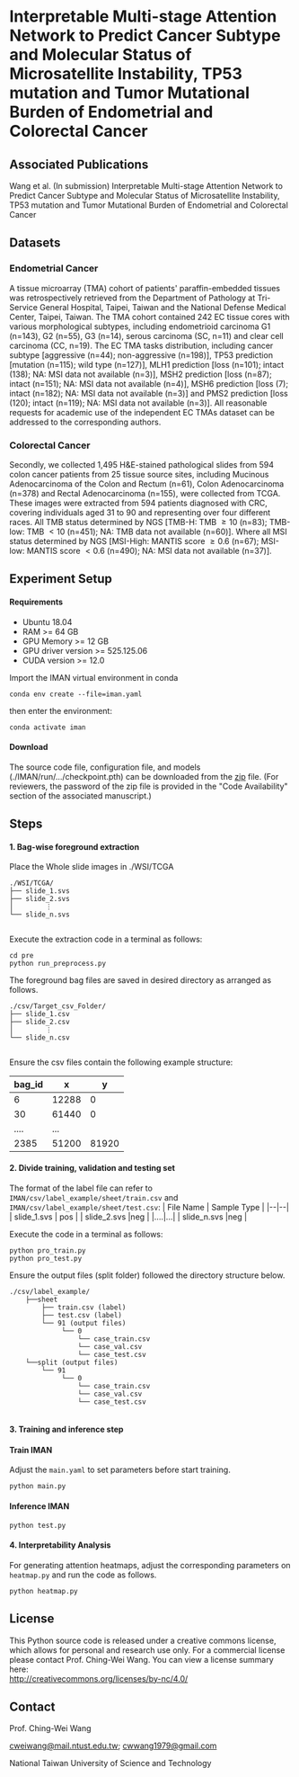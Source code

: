 # Interpretable Multi-stage Attention Network to Predict Cancer Subtype and Molecular Status of Microsatellite Instability, TP53 mutation and Tumor Mutational Burden of Endometrial and Colorectal Cancer

## Associated Publications
Wang et al. (In submission) Interpretable Multi-stage Attention Network to Predict Cancer Subtype and Molecular Status of Microsatellite Instability, TP53 mutation and Tumor Mutational Burden of Endometrial and Colorectal Cancer

## Datasets
### Endometrial Cancer
A tissue microarray (TMA) cohort of patients' paraffin-embedded tissues was retrospectively retrieved from the Department of Pathology at Tri-Service General Hospital, Taipei, Taiwan and the National Defense Medical Center, Taipei, Taiwan. The TMA cohort contained 242 EC tissue cores with various morphological subtypes, including endometrioid carcinoma G1 (n=143), G2 (n=55), G3 (n=14), serous carcinoma (SC, n=11) and clear cell carcinoma (CC, n=19). The EC TMA tasks distribution, including cancer subtype [aggressive (n=44); non-aggressive (n=198)], TP53 prediction [mutation (n=115); wild type (n=127)], MLH1 prediction [loss (n=101); intact (138); NA: MSI data not available (n=3)], MSH2 prediction [loss (n=87); intact (n=151); NA: MSI data not available (n=4)], MSH6 prediction [loss (7); intact (n=182); NA: MSI data not available (n=3)] and PMS2 prediction [loss (120); intact (n=119); NA: MSI data not available (n=3)]. All reasonable requests for academic use of the independent EC TMAs dataset can be addressed to the corresponding authors.

### Colorectal Cancer
Secondly, we collected 1,495 H\&E-stained pathological slides from 594 colon cancer patients from 25 tissue source sites, including Mucinous Adenocarcinoma of the Colon and Rectum (n=61), Colon Adenocarcinoma (n=378) and Rectal Adenocarcinoma (n=155), were collected from TCGA. These images were extracted from 594 patients diagnosed with CRC, covering individuals aged 31 to 90 and representing over four different races. All TMB status determined by NGS [TMB-H: TMB $\geq 10$ (n=83); TMB-low: TMB $<10$ (n=451); NA: TMB data not available (n=60)]. Where all MSI status determined by NGS [MSI-High: MANTIS score $\geq 0.6$ (n=67); MSI-low: MANTIS score $< 0.6$ (n=490); NA: MSI data not available (n=37)]. 


## Experiment Setup

#### Requirements
- Ubuntu 18.04
- RAM >= 64 GB
- GPU Memory >= 12 GB
- GPU driver version >= 525.125.06
- CUDA version >= 12.0

Import the IMAN virtual environment in conda
```
conda env create --file=iman.yaml
```
then enter the environment:
```
conda activate iman
```

#### Download
The source code file, configuration file, and models (./IMAN/run/.../checkpoint.pth) can be downloaded from the [zip](https://drive.google.com/file/d/19rGkYAmGu5_-x5h8PMnXK1mqgEqxINak/view) file. (For reviewers, the password of the zip file is provided in the "Code Availability" section of the associated manuscript.)

## Steps

#### 1. Bag-wise foreground extraction

Place the Whole slide images in ./WSI/TCGA
```
./WSI/TCGA/
├── slide_1.svs
├── slide_2.svs
│        ⋮
└── slide_n.svs
  
```

Execute the extraction code in a terminal as follows:
```
cd pre
python run_preprocess.py
```

The foreground bag files are saved in desired directory as arranged as follows.
```
./csv/Target_csv_Folder/
├── slide_1.csv
├── slide_2.csv
│        ⋮
└── slide_n.csv
  
```
Ensure the csv files contain the following example structure:

| bag_id | x | y |
|--|--|--|
| 6 | 12288 |0 |
| 30 |61440 |0 |
|....|...|
| 2385 |51200 |81920 |
  
#### 2. Divide training, validation and testing set

The format of the label file can refer to `IMAN/csv/label_example/sheet/train.csv` and `IMAN/csv/label_example/sheet/test.csv`:
| File Name | Sample Type |
|--|--|
| slide_1.svs | pos |
| slide_2.svs |neg  |
|....|...|
| slide_n.svs |neg |

Execute the code in a terminal as follows:
```
python pro_train.py
python pro_test.py
```

Ensure the output files (split folder) followed the directory structure below.

```
./csv/label_example/
    ├──sheet
        ├── train.csv (label)
        ├── test.csv (label)
        └── 91 (output files)
             └── 0
                 └── case_train.csv
                 └── case_val.csv
                 └── case_test.csv
    └──split (output files)
        └── 91
             └── 0
                 └── case_train.csv
                 └── case_val.csv
                 └── case_test.csv
    
```


#### 3. Training and inference step

#### Train IMAN
Adjust the `main.yaml` to set parameters before start training.
```
python main.py
```


#### Inference IMAN
```
python test.py
```



#### 4. Interpretability Analysis
For generating attention heatmaps, adjust the corresponding parameters on `heatmap.py` and run the code as follows.
```
python heatmap.py
```


## License
This Python source code is released under a creative commons license, which allows for personal and research use only. For a commercial license please contact Prof. Ching-Wei Wang. You can view a license summary here:  
http://creativecommons.org/licenses/by-nc/4.0/


## Contact
Prof. Ching-Wei Wang  
  
cweiwang@mail.ntust.edu.tw; cwwang1979@gmail.com  
  
National Taiwan University of Science and Technology

